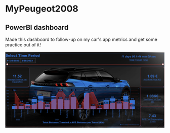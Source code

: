 # MyPeugeot2008

## PowerBI dashboard

Made this dashboard to follow-up on my car's app metrics and get some practice out of it!

![alt text](https://github.com/gucou1/MyPeugeot2008/blob/35c7a1fd2a2bafc96f3c8bc3aabfba16cf18be34/MyPeugeot2008_prtscrn_0323.png)
